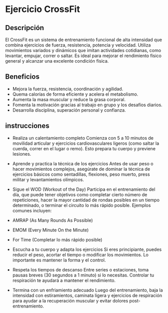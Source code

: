  
# Ejercicio CrossFit

## Descripción  
El CrossFit es un sistema de entrenamiento funcional de alta intensidad que combina ejercicios de fuerza, resistencia, potencia y velocidad. Utiliza movimientos variados y dinámicos que imitan actividades cotidianas, como levantar, empujar, correr o saltar. Es ideal para mejorar el rendimiento físico general y alcanzar una excelente condición física.
## Beneficios  
- Mejora la fuerza, resistencia, coordinación y agilidad.  
- Quema calorías de forma eficiente y acelera el metabolismo.  
- Aumenta la masa muscular y reduce la grasa corporal.  
- Fomenta la motivación gracias al trabajo en grupo y los desafíos diarios.  
- Desarrolla disciplina, superación personal y confianza.
## instrucciones
+ Realiza un calentamiento completo
Comienza con 5 a 10 minutos de movilidad articular y ejercicios cardiovasculares ligeros (como saltar la cuerda, correr en el lugar o remo). Esto prepara tu cuerpo y previene lesiones.

+ Aprende y practica la técnica de los ejercicios
Antes de usar peso o hacer movimientos complejos, asegúrate de dominar la técnica de ejercicios básicos como sentadillas, flexiones, peso muerto, press militar y levantamientos olímpicos.

+ Sigue el WOD (Workout of the Day)
Participa en el entrenamiento del día, que puede tener objetivos como completar cierto número de repeticiones, hacer la mayor cantidad de rondas posibles en un tiempo determinado, o terminar el circuito lo más rápido posible. Ejemplos comunes incluyen:

- AMRAP (As Many Rounds As Possible)

- EMOM (Every Minute On the Minute)

- For Time (Completar lo más rápido posible)

- Escucha a tu cuerpo y adapta los ejercicios
Si eres principiante, puedes reducir el peso, acortar el tiempo o modificar los movimientos. Lo importante es mantener la forma y el control.

- Respeta los tiempos de descanso
Entre series o estaciones, toma pausas breves (30 segundos a 1 minuto) si lo necesitas. Controlar tu respiración te ayudará a mantener el rendimiento.

- Termina con un enfriamiento adecuado
Luego del entrenamiento, baja la intensidad con estiramientos, caminata ligera y ejercicios de respiración para ayudar a la recuperación muscular y evitar dolores post-entrenamiento.